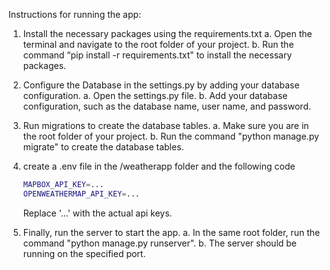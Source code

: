 Instructions for running the app:

1. Install the necessary packages using the requirements.txt
   a. Open the terminal and navigate to the root folder of your project.
   b. Run the command “pip install -r requirements.txt" to install the necessary packages.

2. Configure the Database in the settings.py by adding your database configuration.
   a. Open the settings.py file.
   b. Add your database configuration, such as the database name, user name, and password.

3. Run migrations to create the database tables.
   a. Make sure you are in the root folder of your project.
   b. Run the command "python manage.py migrate" to create the database tables.

4. create a .env file in the /weatherapp folder and the following code

   ```bash
   MAPBOX_API_KEY=...
   OPENWEATHERMAP_API_KEY=...


   ```

   Replace '...' with the actual api keys.

5. Finally, run the server to start the app.
   a. In the same root folder, run the command "python manage.py runserver".
   b. The server should be running on the specified port.
